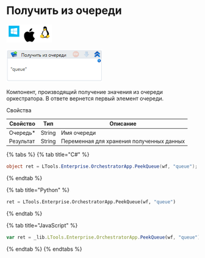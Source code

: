 # Получить из очереди

![](<../../../../.gitbook/assets/image (100) (1) (1) (1) (1) (1) (1) (69).png>)

![](<../../../../.gitbook/assets/image (393).png>)

Компонент, производящий получение значения из очереди оркестратора. В ответе вернется первый элемент очереди.

Свойства

| Свойство  | Тип    | Описание                                  |
| --------- | ------ | ----------------------------------------- |
| Очередь\* | String | Имя очереди                               |
| Результат | String | Переменная для хранения полученных данных |

{% tabs %}
{% tab title="C#" %}
```csharp
object ret = LTools.Enterprise.OrchestratorApp.PeekQueue(wf, "queue");
```
{% endtab %}

{% tab title="Python" %}
```python
ret = LTools.Enterprise.OrchestratorApp.PeekQueue(wf, "queue")
```
{% endtab %}

{% tab title="JavaScript" %}
```javascript
var ret = _lib.LTools.Enterprise.OrchestratorApp.PeekQueue(wf, "queue");
```
{% endtab %}
{% endtabs %}
